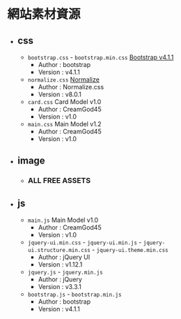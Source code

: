 # 網站素材資源
- ## css
	- ```bootstrap.css``` - ```bootstrap.min.css``` [Bootstrap v4.1.1](https://getbootstrap.com/docs/4.1/getting-started/download/)
		- Author : bootstrap
		- Version : v4.1.1
	- ```normalize.css``` [Normalize](https://necolas.github.io/normalize.css/8.0.1/normalize.css)
		- Author : Normalize.css
		- Version : v8.0.1
	- ```card.css``` Card Model v1.0
		- Author : CreamGod45
		- Version : v1.0 
	- ```main.css``` Main Model v1.2
		- Author : CreamGod45
		- Version : v1.0 
- ## image 
	- ### ALL FREE ASSETS
- ## js 
	- ```main.js``` Main Model v1.0
		- Author : CreamGod45
		- Version : v1.0 
	- ```jquery-ui.min.css``` - ```jquery-ui.min.js``` - ```jquery-ui.structure.min.css``` - ```jquery-ui.theme.min.css```
		- Author : jQuery UI
		- Version : v1.12.1
	- ```jquery.js``` - ```jquery.min.js```
		- Author : jQuery
		- Version : v3.3.1
	- ```bootstrap.js``` - ```bootstrap.min.js```
		- Author : bootstrap
		- Version : v4.1.1
